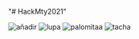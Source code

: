 "# HackMty2021"

![añadir](https://user-images.githubusercontent.com/88569089/131238469-11d3784d-50c4-4935-b677-3190b33a1b28.png)
![lupa](https://user-images.githubusercontent.com/88569089/131238474-0014e4a9-0718-432c-a691-b07240c9aff7.png)
![palomitaa](https://user-images.githubusercontent.com/88569089/131238483-e60bf794-bb40-4ff4-9b0a-1e88e6b9d605.png)
![tacha](https://user-images.githubusercontent.com/88569089/131238488-5acbe511-ff41-4d87-bf04-fb5ac38744d4.png)

